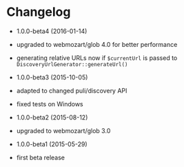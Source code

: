 Changelog
=========

* 1.0.0-beta4 (2016-01-14)

 * upgraded to webmozart/glob 4.0 for better performance
 * generating relative URLs now if `$currentUrl` is passed to
   `DiscoveryUrlGenerator::generateUrl()`

* 1.0.0-beta3 (2015-10-05)

 * adapted to changed puli/discovery API
 * fixed tests on Windows

* 1.0.0-beta2 (2015-08-12)

 * upgraded to webmozart/glob 3.0

* 1.0.0-beta1 (2015-05-29)

 * first beta release
